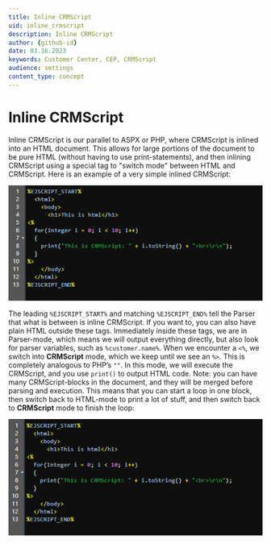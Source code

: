 ```yaml
---
title: Inline CRMScript
uid: inline_crmscript
description: Inline CRMScript
author: {github-id}
date: 03.16.2023
keywords: Customer Center, CEP, CRMScript
audience: settings
content_type: concept
---
```


# Inline CRMScript

Inline CRMScript is our parallel to ASPX or PHP, where CRMScript is inlined into an HTML document. This allows for large portions of the document to be pure HTML (without having to use print-statements), and then inlining CRMScript using a special tag to "switch mode" between HTML and CRMScript. Here is an example of a very simple inlined CRMScript:

![CRMScript -screenshot][img1]

The leading `%EJSCRIPT_START%` and matching `%EJSCRIPT_END%` tell the Parser that what is between is inline CRMScript. If you want to, you can also have plain HTML outside these tags. Immediately inside these tags, we are in Parser-mode, which means we will output everything directly, but also look for parser variables, such as `%customer.name%`. When we encounter a `<%`, we switch into **CRMScript** mode, which we keep until we see an `%>`. This is completely analogous to PHP’s `""`. In this mode, we will execute the CRMScript, and you use `print()` to output HTML code. Note: you can have many CRMScript-blocks in the document, and they will be merged before parsing and execution. This means that you can start a loop in one block, then switch back to HTML-mode to print a lot of stuff, and then switch back to **CRMScript** mode to finish the loop:

![Example -screenshot][img2]

<!-- Referenced images -->
[img1]: media/image001.png
[img2]: media/image002.png
